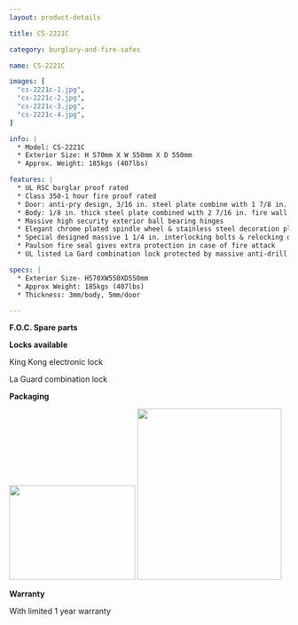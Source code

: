```yaml
---
layout: product-details

title: CS-2221C

category: burglary-and-fire-safes

name: CS-2221C

images: [
  "cs-2221c-1.jpg",
  "cs-2221c-2.jpg",
  "cs-2221c-3.jpg",
  "cs-2221c-4.jpg",
]

info: |
  * Model: CS-2221C
  * Exterior Size: H 570mm X W 550mm X D 550mm
  * Approx. Weight: 185kgs (407lbs)

features: |
  * UL RSC burglar proof rated
  * Class 350-1 hour fire proof rated
  * Door: anti-pry design, 3/16 in. steel plate combine with 1 7/8 in. fire wall
  * Body: 1/8 in. thick steel plate combined with 2 7/16 in. fire wall
  * Massive high security exterior ball bearing hinges
  * Elegant chrome plated spindle wheel & stainless steel decoration plate
  * Special designed massive 1 1/4 in. interlocking bolts & relocking device to superior door security
  * Paulson fire seal gives extra protection in case of fire attack
  * UL listed La Gard combination lock protected by massive anti-drill plate

specs: |
  * Exterior Size- H570XW550XD550mm
  * Approx Weight: 185kgs (407lbs)
  * Thickness: 3mm/body, 5mm/door

---
```


**F.O.C. Spare parts**

**Locks available**

King Kong electronic lock

La Guard combination lock

**Packaging**

<img alt="" src="{IMAGE_CDN}/cs-2221c-5.jpg" style="width: 227px; height: 170px;" />

<img alt="" src="{IMAGE_CDN}/cs-2221c-6.jpg" style="width: 260px; height: 308px;" />

**Warranty**

With limited 1 year warranty
